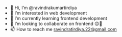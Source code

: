 - 👋 Hi, I’m @ravindrakumartirdiya
- 👀 I’m interested in web development 
- 🌱 I’m currently learning frontend development 
- 💞️ I’m looking to collaborate on frontend 😊🤞
- 📫 How to reach me ravindratirdiya.22@gmail.com

